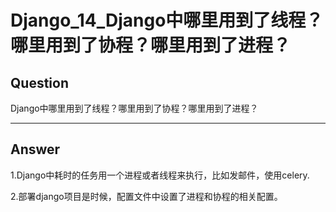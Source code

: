 # Django_14_Django中哪里用到了线程？哪里用到了协程？哪里用到了进程？


## Question
Django中哪里用到了线程？哪里用到了协程？哪里用到了进程？

----

## Answer
1.Django中耗时的任务用一个进程或者线程来执行，比如发邮件，使用celery.

2.部署django项目是时候，配置文件中设置了进程和协程的相关配置。